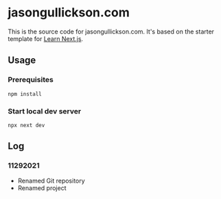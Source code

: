 # jasongullickson.com

This is the source code for jasongullickson.com.  It's based on the starter template for [Learn Next.js](https://nextjs.org/learn).

## Usage

### Prerequisites

`npm install`

### Start local dev server

`npx next dev`

## Log

### 11292021

* Renamed Git repository
* Renamed project

